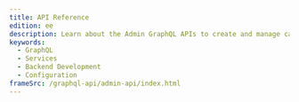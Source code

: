 ```yaml
---
title: API Reference
edition: ee
description: Learn about the Admin GraphQL APIs to create and manage catalogs and configure settings and rules for product search and recommendations capabilities.
keywords:
  - GraphQL
  - Services
  - Backend Development
  - Configuration
frameSrc: /graphql-api/admin-api/index.html
---
```


